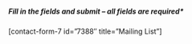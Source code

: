 ##### Fill in the fields and submit – all fields are required\*

\[contact-form-7 id=”7388″ title=”Mailing List”\]